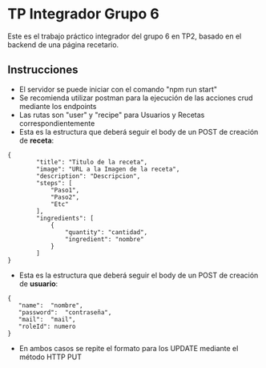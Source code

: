 # TP Integrador Grupo 6
Este es el trabajo práctico integrador del grupo 6 en TP2, basado en el backend de una página recetario.

## Instrucciones

 - El servidor se puede iniciar con el comando "npm run start"
 - Se recomienda utilizar postman para la ejecución de las acciones crud mediante los endpoints
 - Las rutas son "user" y "recipe" para Usuarios y Recetas correspondientemente
 - Esta es la estructura que deberá seguir el body de un POST de creación de **receta**:
```    
{
        "title": "Titulo de la receta",
        "image": "URL a la Imagen de la receta",
        "description": "Descripcion",
        "steps": [
            "Paso1",
            "Paso2",
            "Etc"
        ],
        "ingredients": [
            {
                "quantity": "cantidad",
                "ingredient": "nombre"
            }
        ]
}
```
 - Esta es la estructura que deberá seguir el body de un POST de creación de **usuario**:
 ```    
{
	"name":  "nombre",
	"password":  "contraseña",
	"mail":  "mail",
    "roleId": numero
}
```
- En ambos casos se repite el formato para los UPDATE mediante el método HTTP PUT
